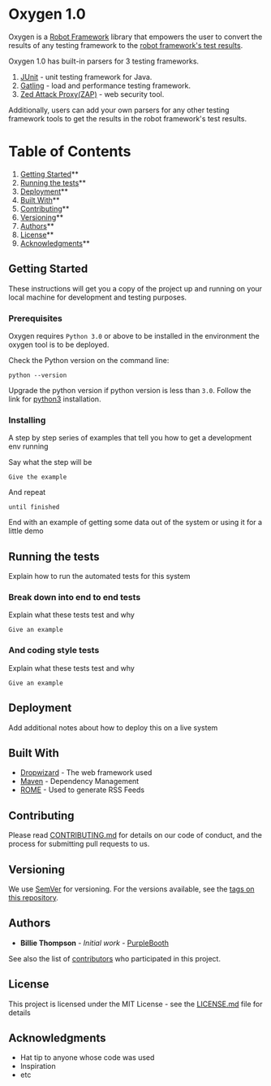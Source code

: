 # Oxygen 1.0

Oxygen is a [Robot Framework](https://robotframework.org/) library that empowers the user to convert the results of any testing framework to the [robot framework's test results](https://robotframework.org/robotframework/2.1.2/RobotFrameworkUserGuide.html#created-outputs). 

Oxygen 1.0 has built-in parsers for 3 testing frameworks. 

1. [JUnit](https://en.wikipedia.org/wiki/JUnit) - unit testing framework for Java.
2. [Gatling](https://en.wikipedia.org/wiki/Gatling_(software)) - load and performance testing framework.
3. [Zed Attack Proxy(ZAP)](https://www.zaproxy.org/) - web security tool. 

Additionally, users can add your own parsers for any other testing framework tools to get the results in the robot framework's test results. 

# Table of Contents
1. [Getting Started](#getting-started)**<br>
2. [Running the tests](#running-the-tests)**<br>
3. [Deployment](#deployment)**<br>
4. [Built With](#built-with)**<br>
5. [Contributing](#contributing)**<br>
6. [Versioning](#versioning)**<br>
7. [Authors](#authors)**<br>
8. [License](#license)**<br>
9. [Acknowledgments](#acknowledgments)**<br>

## Getting Started

These instructions will get you a copy of the project up and running on your local machine for development and testing purposes.

### Prerequisites

Oxygen requires `Python 3.0` or above to be installed in the environment the oxygen tool is to be deployed. 

Check the Python version on the command line:
```
python --version
```

Upgrade the python version if python version is less than `3.0`. Follow the link for [python3](https://realpython.com/installing-python/) installation.

### Installing

A step by step series of examples that tell you how to get a development env running

Say what the step will be

```
Give the example
```

And repeat

```
until finished
```

End with an example of getting some data out of the system or using it for a little demo

## Running the tests

Explain how to run the automated tests for this system

### Break down into end to end tests

Explain what these tests test and why

```
Give an example
```

### And coding style tests

Explain what these tests test and why

```
Give an example
```

## Deployment

Add additional notes about how to deploy this on a live system

## Built With

* [Dropwizard](http://www.dropwizard.io/1.0.2/docs/) - The web framework used
* [Maven](https://maven.apache.org/) - Dependency Management
* [ROME](https://rometools.github.io/rome/) - Used to generate RSS Feeds

## Contributing

Please read [CONTRIBUTING.md](https://gist.github.com/PurpleBooth/b24679402957c63ec426) for details on our code of conduct, and the process for submitting pull requests to us.

## Versioning

We use [SemVer](http://semver.org/) for versioning. For the versions available, see the [tags on this repository](https://github.com/your/project/tags). 

## Authors

* **Billie Thompson** - *Initial work* - [PurpleBooth](https://github.com/PurpleBooth)

See also the list of [contributors](https://github.com/your/project/contributors) who participated in this project.

## License

This project is licensed under the MIT License - see the [LICENSE.md](LICENSE.md) file for details

## Acknowledgments

* Hat tip to anyone whose code was used
* Inspiration
* etc

